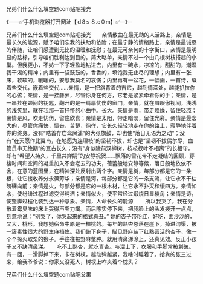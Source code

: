 兄弟们什么什么填空题com贴吧接光

《——✅手机浏览器打开网沚【ｄ8ｓ８.c０m】✅—》--

兄弟们什么什么填空题com贴吧接光　　亲情散曲在最无助的人活路上，亲情是最长久的能源，赋予咱们忘我的扶助和依附；在最宁静的情绪路上，亲情是最诚恳的伴随，让咱们感遭到无比的温暖和抚慰；在最无可奈何的十字街口，亲情是最明显的路标，引导咱们胜利达到目的。简大略单，亲情不过一个由几根树枝搭起的小巢。但我更小，不妨一下子轻盈地钻进去，内里有一碗水，凉凉的，甜甜的，潮湿我干渴的精神；内里有一袋鼓鼓的，香香的，填饱我无止尽的理想；内里有一张床，软软的，暖暖的，安慰我莫名的哀伤；内里再有一盆花，一幅画，一首诗，缀着些交代，嵌着些交代……亲情，是一把斜背着的吉它，越到情深处，越能扒拉你的心弦；亲情，是一挂藤萝，尽管你身在何方，它老是紧紧牵着你的手；亲情，是一串挂在颈间的钥匙，翻开的是一扇扇忧伤的窗门。亲情，就在眉眼傲视间，浅浅的浅笑里，就在我那一首抒怀的小曲中。长大。亲情是雨，带走烦燥，留住轻凉；亲情是风，吹走忧伤，留住欣喜；亲情是太阳，带走暗淡，留住光彩。亲情是最宏大的，尽管你痛快，懊丧，苦楚，徜徉，它长久轻轻地走在你的路上，寂静地伴着你的终身。没有“皓首存亡鸾凤浦”的大张旗鼓，却也使“落日无语为之动”；没有“在天愿作比翼鸟，在地愿为连理枝”的坚韧不拔，却也是“坚韧不拔偶尔尽，血管贯串无绝期”的亘古长久；没有“身似陵前双柳树，枝枝杈叶不相离”的长相守，却有“希望人持久，千里共婵娟”的安静祝贺……飘落的雪花带不走凝结的回顾，穿梭时间和空间的凝重加入不会老去的功夫，蓓蕾般地安静等候，落日般地依依不舍，在意的蓝图里，在精神深处反射出两个字。亲情是树，每部分都是它的一条根，让它接收养分永葆芳华；亲情是河，每部分都是它的一条支流，让它永不干枯磅礴向前；亲情是火，每部分都是它的一根木材，让它永不扑灭和缓四方。亲情如水，使纷纷过程过滤变得纯洁；亲情似火，使平常经过煅烧日显棱角；亲情是诗，使蹩脚过程化装到达一种意象。亲情，人命长久的能源
　　所以我哭了，我在分散着霉臭味的床上哭得声嘶力竭。而后陈实停下来，把我脸上的头发拨开一点点，刻意地说：“别哭了，你哭起来的格式真丑。”
她的杏子带粉红，好吃，面沙沙的，又大，桃形。我想她宿命中原是一棵桃的。每年的熟杏总落在崖下，掉进沟渠，被一簇毒性很大的野生麻挡住。我们俯下身子，瞄见野麻丛下红熟圆活的杏子，像一个个探火取栗的猴子。手往往被野麻螫肿。就用清鼻涕涂上，还真见效。反正小孩子又不缺清鼻涕。　　吃不上熟杏，就吃青杏。哧溜上下，衣服和手脚常被划破。有一回，一滑脚掉下来，卡在树杈，越动弹越紧，我啥时睡着了。拾粪的张三过来，给我爷爷说：你家又没死人，树杈上咋夹着个枕头？





兄弟们什么什么填空题com贴吧父果

